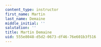 ```yaml
---
content_type: instructor
first_name: Martin
last_name: Demaine
middle_initial: ''
salutation: ''
title: Martin Demaine
uid: 555e8048-d5d2-0673-df46-76e601b3f516
---
```


